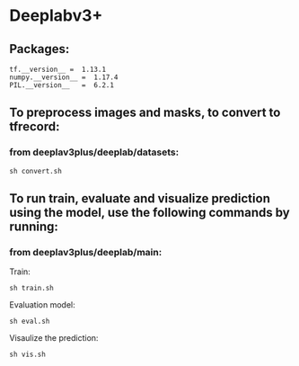 # Deeplabv3+
## Packages:
```
tf.__version__ =  1.13.1
numpy.__version__ =  1.17.4
PIL.__version__   =  6.2.1
```
## To preprocess images and masks, to convert to tfrecord:
### from deeplav3plus/deeplab/datasets:
```
sh convert.sh
```

## To run train, evaluate and visualize prediction using the model, use the following commands by running:
### from deeplav3plus/deeplab/main:
Train:
```
sh train.sh 
```
Evaluation model:
```
sh eval.sh 
```
Visaulize the prediction:
```
sh vis.sh
```
